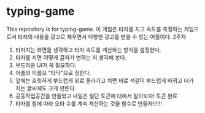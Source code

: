 # typing-game
This repository is for typing-game.
이 게임은 타자를 치고 속도를 측정하는 게임으로서 타자의 내용을 광고로 채우면서 다양한 광고를 받을 수 있는 어플이다.
2주차
1. 타자치는 화면을 생각하고 타자 속도를 계산하는 방식을 설정한다.
2. 타자를 치면 어떻게 글자가 변하는 지 생각해 본다.
3. 부드러운 UI가 꼭 필요하다.
4. 어플의 이름으 "타닥"으로 정한다.
5. 앞에는 흐릿하게 부드럽게 위로 올라가고 치면 바로 색갈이 부드럽게 바뀌고 내가 치는 글씨체도 크게 만든다.
6. 공동작업공간을 만들었고 내일은 일단 토큰에 대해서 알아보자! 토큰 완료
7. 타자를 침에 따라 오타 수를 계속 계산하는 것을 함수로 만들자!!!!!!
